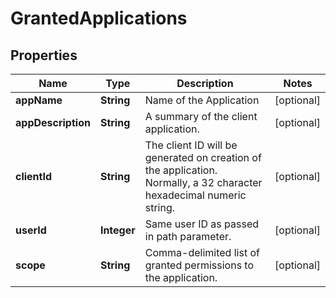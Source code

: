 
# GrantedApplications

## Properties
Name | Type | Description | Notes
------------ | ------------- | ------------- | -------------
**appName** | **String** | Name of the Application |  [optional]
**appDescription** | **String** | A summary of the client application. |  [optional]
**clientId** | **String** | The client ID will be generated on creation of the application. Normally, a 32 character hexadecimal numeric string. |  [optional]
**userId** | **Integer** | Same user ID as passed in path parameter. |  [optional]
**scope** | **String** | Comma-delimited list of granted permissions to the application. |  [optional]



